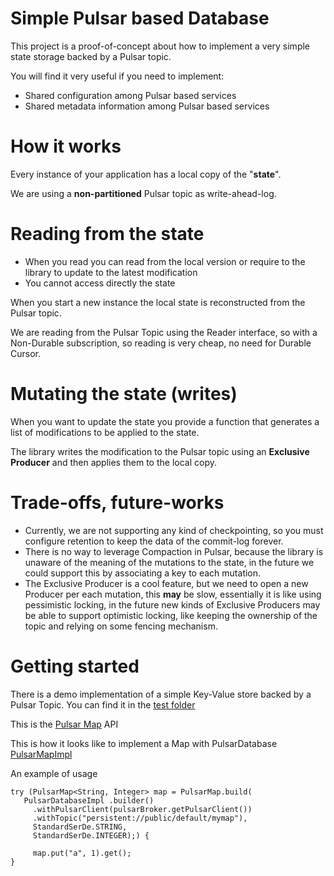 # Simple Pulsar based Database

This project is a proof-of-concept about how to implement a very simple state storage backed by a Pulsar topic.

You will find it very useful if you need to implement:
- Shared configuration among Pulsar based services
- Shared metadata information among Pulsar based services

# How it works

Every instance of your application has a local copy of the "**state**".

We are using a **non-partitioned** Pulsar topic as write-ahead-log.


# Reading from the state

- When you read you can read from the local version or require to the library to update to the latest modification
- You cannot access directly the state

When you start a new instance the local state is reconstructed from the Pulsar topic.

We are reading from the Pulsar Topic using the Reader interface, so with a Non-Durable subscription, so
reading is very cheap, no need for Durable Cursor.

# Mutating the state (writes)
When you want to update the state you provide a function that generates a list of modifications to be applied to the state.

The library writes the modification to the Pulsar topic using an **Exclusive Producer** and then applies them to the local copy.

# Trade-offs, future-works

- Currently, we are not supporting any kind of checkpointing, so you must configure retention to keep the data of the commit-log 
forever.
- There is no way to leverage Compaction in Pulsar, because the library is unaware of the meaning of the mutations to the state,
in the future we could support this by associating a key to each mutation.
- The Exclusive Producer is a cool feature, but we need to open a new Producer per each mutation, this **may** be slow, 
essentially it is like using pessimistic locking, in the future new kinds of Exclusive Producers may be able to support optimistic locking,
like keeping the ownership of the topic and relying on some fencing mechanism.


# Getting started

There is a demo implementation of a simple Key-Value store backed by a Pulsar Topic.
You can find it in the [test folder](./src/test/java/org/apache/pulsar/db/PulsarMapImplTest.java)

This is the [Pulsar Map](./src/main/java/org/apache/pulsar/db/PulsarMap.java) API

This is how it looks like to implement a Map with PulsarDatabase [PulsarMapImpl](src/main/java/org/apache/pulsar/db/impl/PulsarMapImpl.java)

An example of usage


```
try (PulsarMap<String, Integer> map = PulsarMap.build(
   PulsarDatabaseImpl .builder()
     .withPulsarClient(pulsarBroker.getPulsarClient())
     .withTopic("persistent://public/default/mymap"),
     StandardSerDe.STRING,
     StandardSerDe.INTEGER);) {

     map.put("a", 1).get();
}
```


